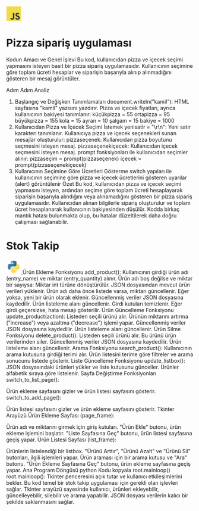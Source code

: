 <a href="https://developer.mozilla.org/en-US/docs/Web/JavaScript" target="_blank" rel="noreferrer"> 
        <img src="https://raw.githubusercontent.com/devicons/devicon/master/icons/javascript/javascript-original.svg" alt="javascript" width="40" height="40"/> 
    </a> 
    <h1>Pizza sipariş uygulaması</h1>
Kodun Amacı ve Genel İşlevi
Bu kod, kullanıcıdan pizza ve içecek seçimi yapmasını isteyen basit bir pizza sipariş uygulamasıdır. Kullanıcının seçimine göre toplam ücreti hesaplar ve siparişin başarıyla alınıp alınmadığını gösteren bir mesaj görüntüler.

Adım Adım Analiz
1. Başlangıç ve Değişken Tanımlamaları
document.writeln("kamil"): HTML sayfasına "kamil" yazısını yazdırır.
Pizza ve içecek fiyatları, ayrıca kullanıcının bakiyesi tanımlanır:
küçükpizza = 55
ortapizza = 95
büyükpizza = 155
kola = 15
ayran = 10
şalgam = 15
bakiye = 1000
2. Kullanıcıdan Pizza ve İçecek Seçimi İstemek
yenisatir = "\r\n": Yeni satır karakteri tanımlanır.
Kullanıcıya pizza ve içecek seçenekleri sunan mesajlar oluşturulur:
pizzaseçenek: Kullanıcıdan pizza boyutunu seçmesini isteyen mesaj.
pizzaseçenekiçecek: Kullanıcıdan içecek seçmesini isteyen mesaj.
prompt fonksiyonları ile kullanıcıdan seçimler alınır:
pizzaseçim = prompt(pizzaseçenek)
içecek = prompt(pizzaseçenekiçecek)
3. Kullanıcının Seçimine Göre Ücretleri Gösterme
switch yapıları ile kullanıcının seçimine göre pizza ve içecek ücretlerini gösteren uyarılar (alert) görüntülenir
Özet
Bu kod, kullanıcıdan pizza ve içecek seçimi yapmasını isteyen, ardından seçime göre toplam ücreti hesaplayarak siparişin başarıyla alındığını veya alınamadığını gösteren bir pizza sipariş uygulamasıdır. Kullanıcıdan alınan bilgilerle sipariş oluşturulur ve toplam ücret hesaplanarak kullanıcının bakiyesinden düşülür. Kodda birkaç mantık hatası bulunmakta olup, bu hatalar düzeltilerek daha doğru çalışması sağlanabilir.

<h1>Stok Takip</h1>
 <a href="https://www.python.org" target="_blank" rel="noreferrer"> 
        <img src="https://raw.githubusercontent.com/devicons/devicon/master/icons/python/python-original.svg" alt="python" width="40" height="40"/> 
    </a> 
Ürün Ekleme Fonksiyonu
add_product():
Kullanıcının girdiği ürün adı (entry_name) ve miktar (entry_quantity) alınır.
Ürün adı boş değilse ve miktar bir sayıysa:
Miktar int türüne dönüştürülür.
JSON dosyasından mevcut ürün verileri yüklenir.
Ürün adı daha önce listede varsa, miktarı güncellenir. Eğer yoksa, yeni bir ürün olarak eklenir.
Güncellenmiş veriler JSON dosyasına kaydedilir.
Ürün listeleme alanı güncellenir.
Girdi kutuları temizlenir.
Eğer girdi geçersizse, hata mesajı gösterilir.
Ürün Güncelleme Fonksiyonu
update_product(action):
Listeden seçili ürünü alır.
Ürünün miktarını artırma ("increase") veya azaltma ("decrease") işlemi yapar.
Güncellenmiş veriler JSON dosyasına kaydedilir.
Ürün listeleme alanı güncellenir.
Ürün Silme Fonksiyonu
delete_product():
Listeden seçili ürünü alır.
Bu ürünü ürün verilerinden siler.
Güncellenmiş veriler JSON dosyasına kaydedilir.
Ürün listeleme alanı güncellenir.
Arama Fonksiyonu
search_product():
Kullanıcının arama kutusuna girdiği terimi alır.
Ürün listesini terime göre filtreler ve arama sonucunu listede gösterir.
Liste Güncelleme Fonksiyonu
update_listbox():
JSON dosyasındaki ürünleri yükler ve liste kutusunu günceller.
Ürünler alfabetik sıraya göre listelenir.
Sayfa Değiştirme Fonksiyonları
switch_to_list_page():

Ürün ekleme sayfasını gizler ve ürün listesi sayfasını gösterir.
switch_to_add_page():

Ürün listesi sayfasını gizler ve ürün ekleme sayfasını gösterir.
Tkinter Arayüzü
Ürün Ekleme Sayfası (page_frame):

Ürün adı ve miktarını girmek için giriş kutuları.
"Ürün Ekle" butonu, ürün ekleme işlemini başlatır.
"Liste Sayfasına Geç" butonu, ürün listesi sayfasına geçiş yapar.
Ürün Listesi Sayfası (list_frame):

Ürünlerin listelendiği bir listbox.
"Ürünü Arttır", "Ürünü Azalt" ve "Ürünü Sil" butonları, ilgili işlemleri yapar.
Ürün araması için bir arama kutusu ve "Ara" butonu.
"Ürün Ekleme Sayfasına Geç" butonu, ürün ekleme sayfasına geçiş yapar.
Ana Program Döngüsü
python
Kodu kopyala
root.mainloop()
root.mainloop(): Tkinter penceresini açık tutar ve kullanıcı etkileşimlerini bekler.
Bu kod temel bir stok takip uygulaması için gerekli olan işlevleri sağlar. Tkinter arayüzü sayesinde kullanıcı, ürünleri ekleyebilir, güncelleyebilir, silebilir ve arama yapabilir. JSON dosyası verilerin kalıcı bir şekilde saklanmasını sağlar.





